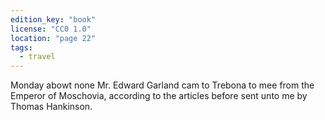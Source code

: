 ```yaml
---
edition_key: "book"
license: "CC0 1.0"
location: "page 22"
tags:
  - travel
---
```

Monday abowt none Mr.
Edward Garland cam to Trebona to mee from the Emperor of
Moschovia, according to the articles before sent unto me by
Thomas Hankinson.
